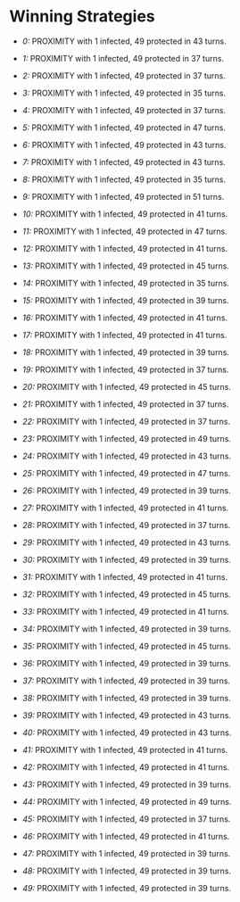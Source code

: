 # Winning Strategies

* _0:_ PROXIMITY with 1 infected, 49 protected in 43 turns.


* _1:_ PROXIMITY with 1 infected, 49 protected in 37 turns.


* _2:_ PROXIMITY with 1 infected, 49 protected in 37 turns.


* _3:_ PROXIMITY with 1 infected, 49 protected in 35 turns.


* _4:_ PROXIMITY with 1 infected, 49 protected in 37 turns.


* _5:_ PROXIMITY with 1 infected, 49 protected in 47 turns.


* _6:_ PROXIMITY with 1 infected, 49 protected in 43 turns.


* _7:_ PROXIMITY with 1 infected, 49 protected in 43 turns.


* _8:_ PROXIMITY with 1 infected, 49 protected in 35 turns.


* _9:_ PROXIMITY with 1 infected, 49 protected in 51 turns.


* _10:_ PROXIMITY with 1 infected, 49 protected in 41 turns.


* _11:_ PROXIMITY with 1 infected, 49 protected in 47 turns.


* _12:_ PROXIMITY with 1 infected, 49 protected in 41 turns.


* _13:_ PROXIMITY with 1 infected, 49 protected in 45 turns.


* _14:_ PROXIMITY with 1 infected, 49 protected in 35 turns.


* _15:_ PROXIMITY with 1 infected, 49 protected in 39 turns.


* _16:_ PROXIMITY with 1 infected, 49 protected in 41 turns.


* _17:_ PROXIMITY with 1 infected, 49 protected in 41 turns.


* _18:_ PROXIMITY with 1 infected, 49 protected in 39 turns.


* _19:_ PROXIMITY with 1 infected, 49 protected in 37 turns.


* _20:_ PROXIMITY with 1 infected, 49 protected in 45 turns.


* _21:_ PROXIMITY with 1 infected, 49 protected in 37 turns.


* _22:_ PROXIMITY with 1 infected, 49 protected in 37 turns.


* _23:_ PROXIMITY with 1 infected, 49 protected in 49 turns.


* _24:_ PROXIMITY with 1 infected, 49 protected in 43 turns.


* _25:_ PROXIMITY with 1 infected, 49 protected in 47 turns.


* _26:_ PROXIMITY with 1 infected, 49 protected in 39 turns.


* _27:_ PROXIMITY with 1 infected, 49 protected in 41 turns.


* _28:_ PROXIMITY with 1 infected, 49 protected in 37 turns.


* _29:_ PROXIMITY with 1 infected, 49 protected in 43 turns.


* _30:_ PROXIMITY with 1 infected, 49 protected in 39 turns.


* _31:_ PROXIMITY with 1 infected, 49 protected in 41 turns.


* _32:_ PROXIMITY with 1 infected, 49 protected in 45 turns.


* _33:_ PROXIMITY with 1 infected, 49 protected in 41 turns.


* _34:_ PROXIMITY with 1 infected, 49 protected in 39 turns.


* _35:_ PROXIMITY with 1 infected, 49 protected in 45 turns.


* _36:_ PROXIMITY with 1 infected, 49 protected in 39 turns.


* _37:_ PROXIMITY with 1 infected, 49 protected in 39 turns.


* _38:_ PROXIMITY with 1 infected, 49 protected in 39 turns.


* _39:_ PROXIMITY with 1 infected, 49 protected in 43 turns.


* _40:_ PROXIMITY with 1 infected, 49 protected in 43 turns.


* _41:_ PROXIMITY with 1 infected, 49 protected in 41 turns.


* _42:_ PROXIMITY with 1 infected, 49 protected in 41 turns.


* _43:_ PROXIMITY with 1 infected, 49 protected in 39 turns.


* _44:_ PROXIMITY with 1 infected, 49 protected in 49 turns.


* _45:_ PROXIMITY with 1 infected, 49 protected in 37 turns.


* _46:_ PROXIMITY with 1 infected, 49 protected in 41 turns.


* _47:_ PROXIMITY with 1 infected, 49 protected in 39 turns.


* _48:_ PROXIMITY with 1 infected, 49 protected in 39 turns.


* _49:_ PROXIMITY with 1 infected, 49 protected in 39 turns.


